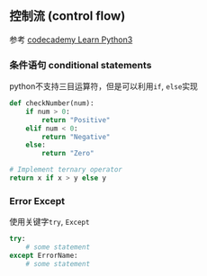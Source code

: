 ## 控制流 (control flow)

参考
[codecademy Learn Python3](https://www.codecademy.com/learn/learn-python-3)

### 条件语句 conditional statements

python不支持三目运算符，但是可以利用`if`, `else`实现

```python
def checkNumber(num):
    if num > 0:
        return "Positive"
    elif num < 0:
        return "Negative"
    else:
        return "Zero"

# Implement ternary operator
return x if x > y else y
```

### Error Except
使用关键字`try`, `Except`
```python
try:
    # some statement
except ErrorName:
    # some statement
```